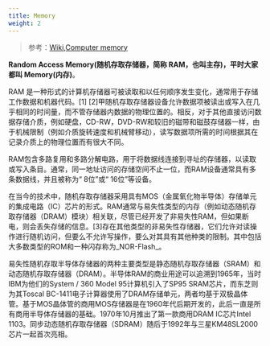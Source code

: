 ```yaml
---
title: Memory
weight: 2
---
```


> 参考：[Wiki,Computer memory](https://en.wikipedia.org/wiki/Computer_memory)

**Random Access Memory(随机存取存储器，简称 RAM，也叫主存)，平时大家都叫 Memory(内存)**。

RAM 是一种形式的计算机存储器可被读取和以任何顺序发生变化，通常用于存储工作数据和机器代码。\[1] \[2]甲随机存取存储器设备允许数据项被读出或写入在几乎相同的时间量，而不管存储器内数据的物理位置的。相反，对于其他直接访问数据存储介质，例如硬盘，CD-RW，DVD-RW和较旧的磁带和磁鼓存储器一样，由于机械限制（例如介质旋转速度和机械臂移动），读写数据项所需的时间根据其在记录介质上的物理位置而有很大不同。

RAM包含多路复用和多路分解电路，用于将数据线连接到寻址的存储器，以读取或写入条目。通常，同一地址访问的存储空间不止一位，而RAM设备通常具有多条数据线，并且被称为“ 8位”或“ 16位”等设备。

在当今的技术中，随机存取存储器采用具有MOS（金属氧化物半导体）存储单元的集成电路（IC）芯片的形式。RAM通常与易失性类型的内存（例如动态随机存取存储器（DRAM）模块）相关联，尽管已经开发了非易失性RAM，但如果断电，则会丢失存储的信息。\[3]存在其他类型的非易失性存储器，它们允许对读操作进行随机访问，但要么不允许写操作，要么对其具有其他种类的限制。其中包括大多数类型的ROM和一种闪存称为\_NOR-Flash\_。

易失性随机存取半导体存储器的两种主要类型是静态随机存取存储器（SRAM）和动态随机存取存储器（DRAM）。半导体RAM的商业用途可以追溯到1965年，当时IBM为他们的System / 360 Model 95计算机引入了SP95 SRAM芯片，而东芝则为其Toscal BC-1411电子计算器使用了DRAM存储单元，两者均基于双极晶体管。基于MOS晶体管的商用MOS存储器是在1960年代后期开发的，此后一直是所有商用半导体存储器的基础。1970年10月推出了第一款商用DRAM IC芯片Intel 1103。同步动态随机存取存储器（SDRAM）随后于1992年与三星KM48SL2000芯片一起首次亮相。

